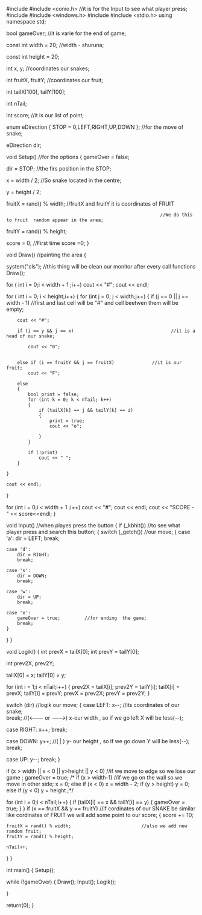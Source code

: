 
#include <iostream>
#include <conio.h>          //it is for the Input to see what player press;
#include <iomanip>
#include <windows.h>
#include <fstream>
#include <stdio.h> 
using namespace std;

bool gameOver; //it is varie for the end of game;

const int width = 20; //width - shuruna;

const int height = 20;

int x, y; //coordinates our snakes;

int fruitX, fruitY; //coordinates our fruit;

int tailX[100], tailY[100];

int nTail;

int score; //it is our list of point;

enum eDirection { STOP = 0,LEFT,RIGHT,UP,DOWN }; //for the move of snake;

eDirection dir;

void Setup() //for the options
{ gameOver = false;

dir = STOP;                                                //the firs position in the STOP;

x = width / 2;                                              //So snake located in the centre;  

y = height / 2;

fruitX = rand() % width;                                      //fruitX and fruitY it is coordinates of FRUIT 
                                                             
                                                             //We do this to fruit  random appear in the area;
 fruitY = rand() % height;

score = 0;                                                 //First time score =0;
}

void Draw() //painting the area {

system("cls");                                       //this thing will be clean our monitor after every call functions Draw();

for ( int i = 0;i < width + 1 ;i++)
	cout << "#";
cout << endl;

for ( int i = 0; i < height;i++)
{
	for (int j = 0; j < width;j++)
	{
		if (j == 0 || j == width - 1)                          //first and last cell will be "#" and cell beetwen them will be empty;

		cout << "#";

		if (i == y && j == x)                                    //it is a head of our snake; 

			cout << "0";


		else if (i == fruitY && j == fruitX)              //it is our fruit;
			cout << "F";

		else
		{
			bool print = false;
			for (int k = 0; k < nTail; k++)
			{
				if (tailX[k] == j && tailY[k] == i)
				{
					print = true;
					cout << "o";
					
				}
			}

			if (!print)
				cout << " ";
		}

	}

	cout << endl;

}

for (int i = 0;i < width + 1 ;i++)
	cout << "#";
cout << endl;
cout << "SCORE - " << score<<endl;
}

void Input() //when playes press the button { if (_kbhit()) //to see what player press and search this button; { switch (_getch()) //our move; { case 'a': dir = LEFT; break;

	case 'd':
		dir = RIGHT;
		break;

	case 's':
		dir = DOWN;
		break;

	case 'w':
		dir = UP;
		break;

	case 'x':
		gameOver = true;         //for ending  the game;
		break;
	}
}
}

void Logik() { int prevX = tailX[0]; int prevY = tailY[0];

int prev2X, prev2Y;

tailX[0] = x;
tailY[0] = y;

for (int i = 1;i < nTail;i++)
{
	prev2X = tailX[i];
	prev2Y = tailY[i];
	tailX[i] = prevX;
	tailY[i] = prevY;
	prevX = prev2X;
	prevY = prev2Y;
}

switch (dir)                                               //logik our move;
{
case LEFT:
	x--;                                               //its coordinates of our snake;                                       
	break;                                              //(<--- or --->) x-our width , so if we go left X will be less(--);

case RIGHT:
	x++;
	break;

case DOWN:
	y++;                                               //( | ) y-  our height , so if we go down Y will be less(--);   
	break;

case UP:
	y--;
	break;
}

if (x > width || x < 0 || y>height || y < 0)                 //if we move to edge so we  lose our game ;
	gameOver = true;
/* if (x > width-1) //if we go on the wall so we move in other side; x = 0; else if (x < 0) x = width - 2; if (y > height) y = 0; else if (y < 0) y = height ;*/

for (int i = 0;i < nTail;i++)
{
	if (tailX[i] == x && tailY[i] == y)
	{
		gameOver = true;
	}
}
if (x == fruitX && y == fruitY)                       //if cordinates of our SNAKE  be similar like cordinates of FRUIT we will add some point to our score;
{
	score += 10;

	fruitX = rand() % width;                          //also we add new random fruit;         
	fruitY = rand() % height;

	nTail++;
}
}

int main() { Setup();

while (!gameOver)
{
	Draw();
	Input();
	Logik();

}

return(0);
}
